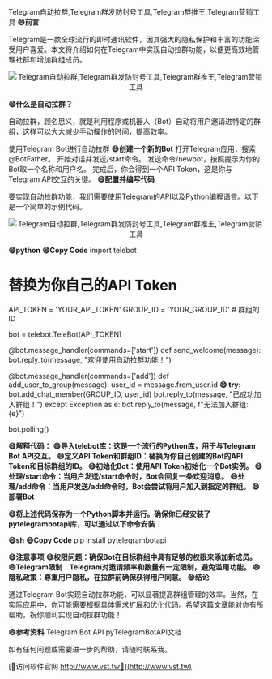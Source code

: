 Telegram自动拉群,Telegram群发防封号工具,Telegram群推王,Telegram营销工具
**😄前言**

Telegram是一款全球流行的即时通讯软件，因其强大的隐私保护和丰富的功能深受用户喜爱。本文将介绍如何在Telegram中实现自动拉群功能，以便更高效地管理社群和增加群组成员。

 <center><img src="https://vst.tw/MP4/tuiguang/png/8.png" alt="Telegram自动拉群,Telegram群发防封号工具,Telegram群推王,Telegram营销工具"></center>

**😄什么是自动拉群？**

自动拉群，顾名思义，就是利用程序或机器人（Bot）自动将用户邀请进特定的群组，这样可以大大减少手动操作的时间，提高效率。

使用Telegram Bot进行自动拉群
**😄创建一个新的Bot**
打开Telegram应用，搜索@BotFather。
开始对话并发送/start命令。
发送命令/newbot，按照提示为你的Bot取一个名称和用户名。
完成后，你会得到一个API Token，这是你与Telegram API交互的关键。
**😄配置并编写代码**

要实现自动拉群功能，我们需要使用Telegram的API以及Python编程语言。以下是一个简单的示例代码。

 <center><img src="https://vst.tw/MP4/tuiguang/png/4.png" alt="Telegram自动拉群,Telegram群发防封号工具,Telegram群推王,Telegram营销工具"></center>

**😄python**
**😄Copy Code**
import telebot

# 替换为你自己的API Token
API_TOKEN = 'YOUR_API_TOKEN'
GROUP_ID = 'YOUR_GROUP_ID'  # 群组的ID

bot = telebot.TeleBot(API_TOKEN)

@bot.message_handler(commands=['start'])
def send_welcome(message):
    bot.reply_to(message, "欢迎使用自动拉群功能！")

@bot.message_handler(commands=['add'])
def add_user_to_group(message):
    user_id = message.from_user.id
**😄    try:**
        bot.add_chat_member(GROUP_ID, user_id)
        bot.reply_to(message, "已成功加入群组！")
    except Exception as e:
        bot.reply_to(message, f"无法加入群组: {e}")

bot.polling()

**😄解释代码：**
**😄导入telebot库：这是一个流行的Python库，用于与Telegram Bot API交互。**
**😄定义API Token和群组ID：替换为你自己创建的Bot的API Token和目标群组的ID。**
**😄初始化Bot：使用API Token初始化一个Bot实例。**
**😄处理/start命令：当用户发送/start命令时，Bot会回复一条欢迎消息。**
**😄处理/add命令：当用户发送/add命令时，Bot会尝试将用户加入到指定的群组。**
**😄部署Bot**

**😄将上述代码保存为一个Python脚本并运行。确保你已经安装了pytelegrambotapi库，可以通过以下命令安装：**

**😄sh**
**😄Copy Code**
pip install pytelegrambotapi

**😄注意事项**
**😄权限问题：确保Bot在目标群组中具有足够的权限来添加新成员。**
**😄Telegram限制：Telegram对邀请频率和数量有一定限制，避免滥用功能。**
**😄隐私政策：尊重用户隐私，在拉群前确保获得用户同意。**
**😄结论**

通过Telegram Bot实现自动拉群功能，可以显著提高群组管理的效率。当然，在实际应用中，你可能需要根据具体需求扩展和优化代码。希望这篇文章能对你有所帮助，祝你顺利实现自动拉群功能！

**😄参考资料**
Telegram Bot API
pyTelegramBotAPI文档

如有任何问题或需要进一步的帮助，请随时联系我。


[👻访问软件官网 http://www.vst.tw👻](http://www.vst.tw)
